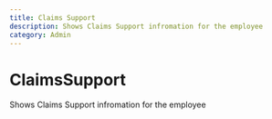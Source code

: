 ```yaml
---
title: Claims Support
description: Shows Claims Support infromation for the employee
category: Admin
---
```



# ClaimsSupport

Shows Claims Support infromation for the employee

<ClaimsSupportDemo />
